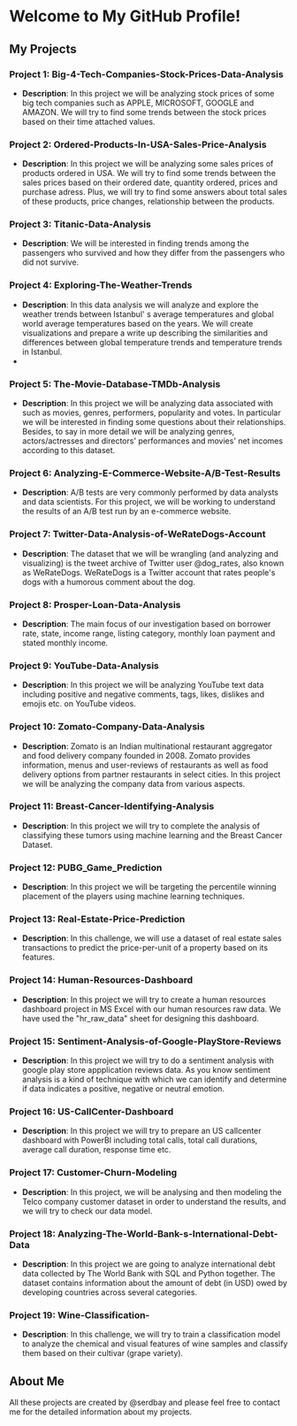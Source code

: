 # Welcome to My GitHub Profile!

## My Projects

### Project 1: Big-4-Tech-Companies-Stock-Prices-Data-Analysis
- **Description**: In this project we will be analyzing stock prices of some big tech companies such as APPLE, MICROSOFT, GOOGLE and AMAZON. We will try to find some trends between the stock prices based on their time attached values.

### Project 2: Ordered-Products-In-USA-Sales-Price-Analysis
- **Description**: In this project we will be analyzing some sales prices of products ordered in USA. We will try to find some trends between the sales prices based on their ordered date, quantity ordered, prices and purchase adress. Plus, we will try to find some answers about total sales of these products, price changes, relationship between the products.

### Project 3: Titanic-Data-Analysis
- **Description**: We will be interested in finding trends among the passengers who survived and how they differ from the passengers who did not survive.

### Project 4: Exploring-The-Weather-Trends
- **Description**: In this data analysis we will analyze and explore the weather trends between Istanbul' s average temperatures and global world average temperatures based on the years. We will create visualizations and prepare a write up describing the similarities and differences between global temperature trends and temperature trends in Istanbul.
- 
### Project 5: The-Movie-Database-TMDb-Analysis
- **Description**: In this project we will be analyzing data associated with such as movies, genres, performers, popularity and votes. In particular we will be interested in finding some questions about their relationships. Besides, to say in more detail we will be analyzing genres, actors/actresses and directors' performances and movies' net incomes according to this dataset.

### Project 6: Analyzing-E-Commerce-Website-A/B-Test-Results
- **Description**: A/B tests are very commonly performed by data analysts and data scientists. For this project, we will be working to understand the results of an A/B test run by an e-commerce website.

### Project 7: Twitter-Data-Analysis-of-WeRateDogs-Account
- **Description**: The dataset that we will be wrangling (and analyzing and visualizing) is the tweet archive of Twitter user @dog_rates, also known as WeRateDogs. WeRateDogs is a Twitter account that rates people's dogs with a humorous comment about the dog.

### Project 8: Prosper-Loan-Data-Analysis
- **Description**: The main focus of our investigation based on borrower rate, state, income range, listing category, monthly loan payment and stated monthly income.

### Project 9: YouTube-Data-Analysis
- **Description**: In this project we will be analyzing YouTube text data including positive and negative comments, tags, likes, dislikes and emojis etc. on YouTube videos.

### Project 10: Zomato-Company-Data-Analysis
- **Description**: Zomato is an Indian multinational restaurant aggregator and food delivery company founded in 2008. Zomato provides information, menus and user-reviews of restaurants as well as food delivery options from partner restaurants in select cities. In this project we will be analyzing the company data from various aspects.

### Project 11: Breast-Cancer-Identifying-Analysis
- **Description**: In this project we will try to complete the analysis of classifying these tumors using machine learning and the Breast Cancer Dataset.

### Project 12: PUBG_Game_Prediction
- **Description**: In this project we will be targeting the percentile winning placement of the players using machine learning techniques. 

### Project 13: Real-Estate-Price-Prediction
- **Description**: In this challenge, we will use a dataset of real estate sales transactions to predict the price-per-unit of a property based on its features. 

### Project 14: Human-Resources-Dashboard
- **Description**: In this project we will try to create a human resources dashboard project in MS Excel with our human resources raw data. We have used the "hr_raw_data" sheet for designing this dashboard.

### Project 15: Sentiment-Analysis-of-Google-PlayStore-Reviews
- **Description**: In this project we will try to do a sentiment analysis with google play store appplication reviews data. As you know sentiment analysis is a kind of technique with which we can identify and determine if data indicates a positive, negative or neutral emotion.

### Project 16: US-CallCenter-Dashboard
- **Description**: In this project we will try to prepare an US callcenter dashboard with PowerBI including total calls, total call durations, average call duration, response time etc.

### Project 17: Customer-Churn-Modeling
- **Description**: In this project, we will be analysing and then modeling the Telco company customer dataset in order to understand the results, and we will try to check our data model.

### Project 18: Analyzing-The-World-Bank-s-International-Debt-Data
- **Description**: In this project we are going to analyze international debt data collected by The World Bank with SQL and Python together. The dataset contains information about the amount of debt (in USD) owed by developing countries across several categories.

### Project 19: Wine-Classification-
- **Description**: In this challenge, we will try to train a classification model to analyze the chemical and visual features of wine samples and classify them based on their cultivar (grape variety).

## About Me
All these projects are created by @serdbay and please feel free to contact me for the detailed information about my projects.
